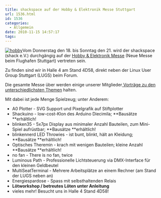 ```yaml
---
title: shackspace auf der Hobby & Elektronik Messe Stuttgart
url: 1536.html
id: 1536
categories:
  - Allgemein
date: 2010-11-15 14:57:17
tags:
---
```


[![](https://blog.shackspace.de/wp-content/uploads/2010/11/hobby.jpg "hobby")](http://cms.messe-stuttgart.de/cms/hobby10_besucher_messe0.0.html)Vom Donnerstag den 18\. bis Sonntag den 21\. wird der shackspace (shack e.V.) durchgängig auf der [Hobby &amp; Elektronik Messe](http://cms.messe-stuttgart.de/cms/hobby10_besucher_messe0.0.html) (Neue Messe beim Flughafen Stuttgart) vertreten sein.

Zu finden sind wir in Halle 4 am Stand 4D58, direkt neben der Linux User Group Stuttgart (LUGS) beim Forum.

Die gesamte Messe über werden einige unserer Mitglieder[ Vorträge zu den unterschiedlichsten Themen](http://www.messe-stuttgart.de/hobby/2010/Forumsprogramm_HE.pdf) halten.

Mit dabei ist jede Menge Spielzeug; unter Anderem:

*   A0 Plotter - SVG Support und Pixelgrafik auf Stiftplotter
*   Shackuino - low-cost-Klon des Arduino Diecimila; **Bausätze **erhältlich!
*   blinken35 - 5x7px Display aus minimaler Anzahl Bauteilen, zum Mini-Spiel aufrüstbar; **Bausätze **erhältlich!
*   blinkennerd LED Throwies - ist bunt, blinkt, hält an Kleidung; **Bausätze **erhältlich!
*   Optisches Theremin - krach mit wenigen Bauteilen; kleine Anzahl **Bausätze **erhältlich!
*   no fan - There is no fan, twice
*   Luminous Path - Professionelle Lichtsteuerung via DMX-Interface für den kleinen Geldbeutel
*   MultiSeatTerminal - Mehrere Arbeitsplätze an einem Rechner (am Stand der LUGS neben an)
*   Energiespardose - Spass mit selbsthaltenden Relais
*   **Lötworkshop / betreutes Löten unter Anleitung**
*   vieles mehr!
Besucht uns in Halle 4 Stand 4D58!